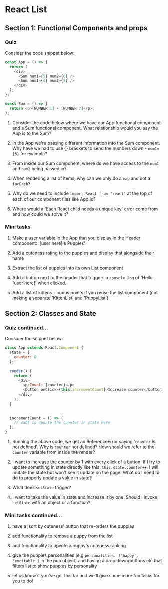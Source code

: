 # React List

## Section 1: Functional Components and props

### Quiz

Consider the code snippet below:

```js
const App = () => {
  return (
    <div>
      <Sum num1={5} num2={6} />
      <Sum num1={4} num2={2} />
    </div>
  );
};

const Sum = () => {
  return <p>[NUMBER 1] + [NUMBER 2]</p>;
};
```

1) Consider the code below where we have our App functional component and a Sum functional component.  What relationship would you say the App is to the Sum?  

2) In the App we're passing different information into the Sum component. Why have we had to use {} brackets to send the numbers down - `num1={5}` for example?  

3) From inside our Sum component, where do we have access to the `num1` and `num2` being passed in?  

4) When rendering a list of items, why can we only do a `map` and not a `forEach`?  

5) Why do we need to include `import React from 'react'` at the top of each of our component files like App.js?  

6) Where would a 'Each React child needs a unique key' error come from and how could we solve it?  

### Mini tasks

1) Make a user variable in the App that you display in the Header component: '[user here]'s Puppies' 

2) Add a cuteness rating to the puppies and display that alongside their name  

3) Extract the list of puppies into its own List component  

4) Add a button next to the header that triggers a `console.log` of 'Hello [user here]' when clicked. 

5) Add a list of kittens - bonus points if you reuse the list component (not making a separate 'KittenList' and 'PuppyList')  

## Section 2: Classes and State

### Quiz continued...

Consider the snippet below: 

```js
class App extends React.Component {
  state = {
    counter: 0
  };
  
  render() {
    return (
      <div>
        <p>Count: {counter}</p>
        <button onClick={this.incrementCount}>Increase counter</button>
      </div>
    );
  }
  
  
  incrementCount = () => {
    // want to update the counter in state here
  };
}

```

1) Running the above code, we get an ReferenceError saying '`counter` is not defined'.  Why is `counter` not defined? How should we refer to the `counter` variable from inside the render?

2) I want to increase the counter by 1 with every click of a button.  If I try to update something in state directly like this: `this.state.counter++`, I will mutate the state but won't see it update on the page.  What do I need to do to properly update a value in state?

3) What does `setState` trigger?

4) I want to take the value in state and increase it by one. Should I invoke `setState` with an object or a function?

### Mini tasks continued...

1) have a 'sort by cuteness' button that re-orders the puppies 

2) add functionality to remove a puppy from the list  

3) add functionality to upvote a puppy's cuteness ranking  

4) give the puppies personalities (e.g `personalities: ['happy', 'excitable']` in the pup object) and having a drop 
down/buttons etc that filters list to show puppies by personality   
5) let us know if you've got this far and we'll give some more fun tasks for you to do!   
